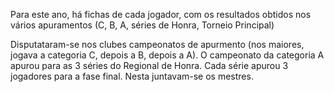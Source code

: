 Para este ano, há fichas de cada jogador, com os resultados obtidos nos vários apuramentos (C, B, A, séries de Honra, Torneio Principal)

Disputataram-se nos clubes campeonatos de apurmento (nos maiores, jogava a categoria C, depois a B, depois a A). 
O campeonato da categoria A apurou para as 3 séries do Regional de Honra. Cada série apurou 3 jogadores para a fase final.
Nesta juntavam-se os mestres.
